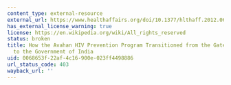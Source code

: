 ```yaml
---
content_type: external-resource
external_url: https://www.healthaffairs.org/doi/10.1377/hlthaff.2012.0646
has_external_license_warning: true
license: https://en.wikipedia.org/wiki/All_rights_reserved
status: broken
title: How the Avahan HIV Prevention Program Transitioned from the Gates Foundation
  to the Government of India
uid: 0068653f-22af-4c16-900e-023ff4498886
url_status_code: 403
wayback_url: ''
---
```

